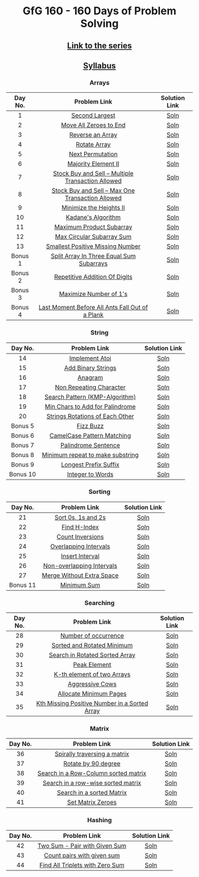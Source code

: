 <div align="center">

# GfG 160 - 160 Days of Problem Solving
## [Link to the series](https://www.geeksforgeeks.org/courses/gfg-160-series)
## [Syllabus](https://github.com/keerthisureka/GfG-160/blob/main/GFG%20160%20Series%20-%20Syllabus.pdf)

### Arrays

|  Day No.  |  Problem Link  |  Solution Link  |
|  :-----:  |    :-------:   |   :---------:   |
| 1 | [Second Largest](https://www.geeksforgeeks.org/batch/gfg-160-problems/track/arrays-gfg-160/problem/second-largest3735) | [Soln](https://github.com/keerthisureka/GfG-160/blob/main/001_SecondLargest.java) |
| 2 | [Move All Zeroes to End](https://www.geeksforgeeks.org/batch/gfg-160-problems/track/arrays-gfg-160/problem/move-all-zeroes-to-end-of-array0751) | [Soln](https://github.com/keerthisureka/GfG-160/blob/main/002_MoveAllZeroestoEnd.java) |
| 3 | [Reverse an Array](https://www.geeksforgeeks.org/batch/gfg-160-problems/track/arrays-gfg-160/problem/reverse-an-array) | [Soln](https://github.com/keerthisureka/GfG-160/blob/main/003_ReverseAnArray.java) |
| 4 | [Rotate Array](https://www.geeksforgeeks.org/batch/gfg-160-problems/track/arrays-gfg-160/problem/rotate-array-by-n-elements-1587115621) | [Soln](https://github.com/keerthisureka/GfG-160/blob/main/004_RotateArray.java) |
| 5 | [Next Permutation](https://www.geeksforgeeks.org/batch/gfg-160-problems/track/arrays-gfg-160/problem/next-permutation5226) | [Soln](https://github.com/keerthisureka/GfG-160/blob/main/005_NextPermutation.java) |
| 6 | [Majority Element II](https://www.geeksforgeeks.org/batch/gfg-160-problems/track/arrays-gfg-160/problem/majority-vote) | [Soln](https://github.com/keerthisureka/GfG-160/blob/main/006_MajorityElementII.java) |
| 7 | [Stock Buy and Sell – Multiple Transaction Allowed](https://www.geeksforgeeks.org/batch/gfg-160-problems/track/arrays-gfg-160/problem/stock-buy-and-sell2615) | [Soln](https://github.com/keerthisureka/GfG-160/blob/main/007_StockBuyAndSell-MultipleTransactionAllowed.java) |
| 8 | [Stock Buy and Sell – Max One Transaction Allowed](https://www.geeksforgeeks.org/batch/gfg-160-problems/track/arrays-gfg-160/problem/buy-stock-2) | [Soln](https://github.com/keerthisureka/GfG-160/blob/main/008_StockBuyAndSell-MaxOneTransactionAllowed.java) |
| 9 | [Minimize the Heights II](https://www.geeksforgeeks.org/batch/gfg-160-problems/track/arrays-gfg-160/problem/minimize-the-heights3351) | [Soln](https://github.com/keerthisureka/GfG-160/blob/main/009_MinimizeTheHeightsII.java) |
| 10 | [Kadane's Algorithm](https://www.geeksforgeeks.org/batch/gfg-160-problems/track/arrays-gfg-160/problem/kadanes-algorithm-1587115620) | [Soln](https://github.com/keerthisureka/GfG-160/blob/main/010_KadanesAlgorithm.java) |
| 11 | [Maximum Product Subarray](https://www.geeksforgeeks.org/batch/gfg-160-problems/track/arrays-gfg-160/problem/maximum-product-subarray3604) | [Soln](https://github.com/keerthisureka/GfG-160/blob/main/011_MaximumProductSubarray.java) |
| 12 | [Max Circular Subarray Sum](https://www.geeksforgeeks.org/batch/gfg-160-problems/track/arrays-gfg-160/problem/max-circular-subarray-sum-1587115620) | [Soln](https://github.com/keerthisureka/GfG-160/blob/main/012_MaxCircularSubarraySum.java) |
| 13 | [Smallest Positive Missing Number](https://www.geeksforgeeks.org/batch/gfg-160-problems/track/arrays-gfg-160/problem/smallest-positive-missing-number-1587115621) | [Soln](https://github.com/keerthisureka/GfG-160/blob/main/013_SmallestPositiveMissingNumber.java) |
| Bonus 1 | [Split Array In Three Equal Sum Subarrays](https://www.geeksforgeeks.org/batch/gfg-160-problems/track/array-bonus-problems/problem/split-array-in-three-equal-sum-subarrays) | [Soln](https://github.com/keerthisureka/GfG-160/blob/main/B01_SplitArrayInThreeEqualSumSubarrays.java) |
| Bonus 2 | [Repetitive Addition Of Digits](https://www.geeksforgeeks.org/batch/gfg-160-problems/track/array-bonus-problems/problem/repetitive-addition-of-digits2221) | [Soln](https://github.com/keerthisureka/GfG-160/blob/main/B02_RepetitiveAdditionOfDigits.java) |
| Bonus 3 | [Maximize Number of 1's](https://www.geeksforgeeks.org/batch/gfg-160-problems/track/array-bonus-problems/problem/maximize-number-of-1s0905) | [Soln](https://github.com/keerthisureka/GfG-160/blob/main/B03_MaximizeNumberOf1s.java) |
| Bonus 4 | [Last Moment Before All Ants Fall Out of a Plank](https://www.geeksforgeeks.org/batch/gfg-160-problems/track/array-bonus-problems/problem/last-moment-before-all-ants-fall-out-of-a-plank) | [Soln](https://github.com/keerthisureka/GfG-160/blob/main/B04_LastMomentBeforeAllAntsFallOutOfAPlank.java) |


### String

|  Day No.  |  Problem Link  |  Solution Link  |
|  :-----:  |    :-------:   |   :---------:   |
| 14 | [Implement Atoi](https://www.geeksforgeeks.org/batch/gfg-160-problems/track/string-gfg-160/problem/implement-atoi) | [Soln](https://github.com/keerthisureka/GfG-160/blob/main/014_ImplementAtoi.java) |
| 15 | [Add Binary Strings](https://www.geeksforgeeks.org/batch/gfg-160-problems/track/string-gfg-160/problem/add-binary-strings3805) | [Soln](https://github.com/keerthisureka/GfG-160/blob/main/015_AddBinaryStrings.java) |
| 16 | [Anagram](https://www.geeksforgeeks.org/batch/gfg-160-problems/track/string-gfg-160/problem/anagram-1587115620) | [Soln](https://github.com/keerthisureka/GfG-160/blob/main/016_Anagram.java) |
| 17 | [Non Repeating Character](https://www.geeksforgeeks.org/batch/gfg-160-problems/track/string-gfg-160/problem/non-repeating-character-1587115620) | [Soln](https://github.com/keerthisureka/GfG-160/blob/main/017_NonRepeatingCharacter.java) |
| 18 | [Search Pattern (KMP-Algorithm)](https://www.geeksforgeeks.org/batch/gfg-160-problems/track/string-gfg-160/problem/search-pattern0205) | [Soln](https://github.com/keerthisureka/GfG-160/blob/main/018_SearchPattern(KMP-Algorithm).java) |
| 19 | [Min Chars to Add for Palindrome](https://www.geeksforgeeks.org/batch/gfg-160-problems/track/string-gfg-160/problem/minimum-characters-to-be-added-at-front-to-make-string-palindrome) | [Soln](https://github.com/keerthisureka/GfG-160/blob/main/019_MinCharsToAddForPalindrome.java) |
| 20 | [Strings Rotations of Each Other](https://www.geeksforgeeks.org/batch/gfg-160-problems/track/string-gfg-160/problem/check-if-strings-are-rotations-of-each-other-or-not-1587115620) | [Soln](https://github.com/keerthisureka/GfG-160/blob/main/020_StringsRotationsOfEachOther.java) |
| Bonus 5 | [Fizz Buzz](https://www.geeksforgeeks.org/batch/gfg-160-problems/track/string-bonus-problems/problem/fizz-buzz) | [Soln](https://github.com/keerthisureka/GfG-160/blob/main/B05_FizzBuzz.java) |
| Bonus 6 | [CamelCase Pattern Matching](https://www.geeksforgeeks.org/batch/gfg-160-problems/track/string-bonus-problems/problem/camelcase-pattern-matching2259) | [Soln](https://github.com/keerthisureka/GfG-160/blob/main/B06_CamelCasePatternMatching.java) |
| Bonus 7 | [Palindrome Sentence](https://www.geeksforgeeks.org/batch/gfg-160-problems/track/string-bonus-problems/problem/string-palindromic-ignoring-spaces4723) | [Soln](https://github.com/keerthisureka/GfG-160/blob/main/B07_PalindromeSentence.java) |
| Bonus 8 | [Minimum repeat to make substring](https://www.geeksforgeeks.org/batch/gfg-160-problems/track/string-bonus-problems/problem/minimum-times-a-has-to-be-repeated-such-that-b-is-a-substring-of-it--170645) | [Soln](https://github.com/keerthisureka/GfG-160/blob/main/B08_MinimumRepeatToMakeSubstring.java) |
| Bonus 9 | [Longest Prefix Suffix](https://www.geeksforgeeks.org/batch/gfg-160-problems/track/string-bonus-problems/problem/longest-prefix-suffix2527) | [Soln](https://github.com/keerthisureka/GfG-160/blob/main/B09_LongestPrefixSuffix.java) |
| Bonus 10 | [Integer to Words](https://www.geeksforgeeks.org/batch/gfg-160-problems/track/string-bonus-problems/problem/number-to-words0335) | [Soln](https://github.com/keerthisureka/GfG-160/blob/main/B10_IntegerToWords.java) |


### Sorting

|  Day No.  |  Problem Link  |  Solution Link  |
|  :-----:  |    :-------:   |   :---------:   |
| 21 | [Sort 0s, 1s and 2s](https://www.geeksforgeeks.org/batch/gfg-160-problems/track/sorting-gfg-160/problem/sort-an-array-of-0s-1s-and-2s4231) | [Soln](https://github.com/keerthisureka/GfG-160/blob/main/021_Sort0s1sAnd2s.java) |
| 22 | [Find H-Index](https://www.geeksforgeeks.org/batch/gfg-160-problems/track/sorting-gfg-160/problem/find-h-index--165609) | [Soln](https://github.com/keerthisureka/GfG-160/blob/main/022_FindHIndex.java) |
| 23 | [Count Inversions](https://www.geeksforgeeks.org/batch/gfg-160-problems/track/sorting-gfg-160/problem/inversion-of-array-1587115620) | [Soln](https://github.com/keerthisureka/GfG-160/blob/main/023_CountInversions.java) |
| 24 | [Overlapping Intervals](https://www.geeksforgeeks.org/batch/gfg-160-problems/track/sorting-gfg-160/problem/overlapping-intervals--170633) | [Soln](https://github.com/keerthisureka/GfG-160/blob/main/024_OverlappingIntervals.java) |
| 25 | [Insert Interval](https://www.geeksforgeeks.org/batch/gfg-160-problems/track/sorting-gfg-160/problem/insert-interval-1666733333) | [Soln](https://github.com/keerthisureka/GfG-160/blob/main/025_InsertInterval.java) |
| 26 | [Non-overlapping Intervals](https://www.geeksforgeeks.org/batch/gfg-160-problems/track/sorting-gfg-160/problem/non-overlapping-intervals) | [Soln](https://github.com/keerthisureka/GfG-160/blob/main/026_Non-overlappingIntervals.java) |
| 27 | [Merge Without Extra Space](https://www.geeksforgeeks.org/batch/gfg-160-problems/track/sorting-gfg-160/problem/merge-two-sorted-arrays-1587115620) | [Soln](https://github.com/keerthisureka/GfG-160/blob/main/027_MergeWithoutExtraSpace.java) |
| Bonus 11 | [Minimum Sum](https://www.geeksforgeeks.org/batch/gfg-160-problems/track/sorting-bonus-problems/problem/minimum-sum4058) | [Soln](https://github.com/keerthisureka/GfG-160/blob/main/B11_MinimumSum.java) |


### Searching

|  Day No.  |  Problem Link  |  Solution Link  |
|  :-----:  |    :-------:   |   :---------:   |
| 28 | [Number of occurrence](https://www.geeksforgeeks.org/batch/gfg-160-problems/track/searching-gfg-160/problem/number-of-occurrence2259) | [Soln](https://github.com/keerthisureka/GfG-160/blob/main/028_NumberOfOccurrence.java) |
| 29 | [Sorted and Rotated Minimum](https://www.geeksforgeeks.org/batch/gfg-160-problems/track/searching-gfg-160/problem/minimum-element-in-a-sorted-and-rotated-array3611) | [Soln](https://github.com/keerthisureka/GfG-160/blob/main/029_SortedAndRotatedMinimum.java) |
| 30 | [Search in Rotated Sorted Array](https://www.geeksforgeeks.org/batch/gfg-160-problems/track/searching-gfg-160/problem/search-in-a-rotated-array4618) | [Soln](https://github.com/keerthisureka/GfG-160/blob/main/030_SearchInRotatedSortedArray.java) |
| 31 | [Peak Element](https://www.geeksforgeeks.org/batch/gfg-160-problems/track/searching-gfg-160/problem/peak-element8) | [Soln](https://github.com/keerthisureka/GfG-160/blob/main/031_PeakElement.java) |
| 32 | [K-th element of two Arrays](https://www.geeksforgeeks.org/batch/gfg-160-problems/track/searching-gfg-160/problem/k-th-element-of-two-sorted-array1317) | [Soln](https://github.com/keerthisureka/GfG-160/blob/main/032_K-thElementOfTwoArrays.java) |
| 33 | [Aggressive Cows](https://www.geeksforgeeks.org/batch/gfg-160-problems/track/searching-gfg-160/problem/aggressive-cows) | [Soln](https://github.com/keerthisureka/GfG-160/blob/main/033_AggressiveCows.java) |
| 34 | [Allocate Minimum Pages](https://www.geeksforgeeks.org/batch/gfg-160-problems/track/searching-gfg-160/problem/allocate-minimum-number-of-pages0937) | [Soln](https://github.com/keerthisureka/GfG-160/blob/main/034_AllocateMinimumPages.java) |
| 35 | [Kth Missing Positive Number in a Sorted Array](https://www.geeksforgeeks.org/batch/gfg-160-problems/track/searching-gfg-160/problem/kth-missing-positive-number-in-a-sorted-array) | [Soln](https://github.com/keerthisureka/GfG-160/blob/main/035_KthMissingPositiveNumberInASortedArray.java) |


### Matrix

|  Day No.  |  Problem Link  |  Solution Link  |
|  :-----:  |    :-------:   |   :---------:   |
| 36 | [Spirally traversing a matrix](https://www.geeksforgeeks.org/batch/gfg-160-problems/track/matrix-gfg-160/problem/spirally-traversing-a-matrix-1587115621) | [Soln](https://github.com/keerthisureka/GfG-160/blob/main/036_SpirallyTraversingAMatrix.java) |
| 37 | [Rotate by 90 degree](https://www.geeksforgeeks.org/batch/gfg-160-problems/track/matrix-gfg-160/problem/rotate-by-90-degree-1587115621) | [Soln](https://github.com/keerthisureka/GfG-160/blob/main/037_RotateBy90Degree.java) |
| 38 | [Search in a Row-Column sorted matrix](https://www.geeksforgeeks.org/batch/gfg-160-problems/track/matrix-gfg-160/problem/search-in-a-matrix17201720) | [Soln](https://github.com/keerthisureka/GfG-160/blob/main/038_SearchInARow-ColumnSortedMatrix.java) |
| 39 | [Search in a row-wise sorted matrix](https://www.geeksforgeeks.org/batch/gfg-160-problems/track/matrix-gfg-160/problem/search-in-a-row-wise-sorted-matrix) | [Soln](https://github.com/keerthisureka/GfG-160/blob/main/039_SearchInARow-wiseSortedMatrix.java) |
| 40 | [Search in a sorted Matrix](https://www.geeksforgeeks.org/batch/gfg-160-problems/track/matrix-gfg-160/problem/search-in-a-matrix-1587115621) | [Soln](https://github.com/keerthisureka/GfG-160/blob/main/040_SearchInASortedMatrix.java) |
| 41 | [Set Matrix Zeroes](https://www.geeksforgeeks.org/batch/gfg-160-problems/track/matrix-gfg-160/problem/set-matrix-zeroes) | [Soln](https://github.com/keerthisureka/GfG-160/blob/main/041_SetMatrixZeroes.java) |


### Hashing

|  Day No.  |  Problem Link  |  Solution Link  |
|  :-----:  |    :-------:   |   :---------:   |
| 42 | [Two Sum - Pair with Given Sum](https://www.geeksforgeeks.org/batch/gfg-160-problems/track/hashing-gfg-160/problem/key-pair5616) | [Soln](https://github.com/keerthisureka/GfG-160/blob/main/042_TwoSum-PairWithGivenSum.java) |
| 43 | [Count pairs with given sum](https://www.geeksforgeeks.org/batch/gfg-160-problems/track/hashing-gfg-160/problem/count-pairs-with-given-sum--150253) | [Soln](https://github.com/keerthisureka/GfG-160/blob/main/043_CountPairsWithGivenSum.java) |
| 44 | [Find All Triplets with Zero Sum](https://www.geeksforgeeks.org/batch/gfg-160-problems/track/hashing-gfg-160/problem/find-all-triplets-with-zero-sum) | [Soln](https://github.com/keerthisureka/GfG-160/blob/main/044_FindAllTripletsWithZeroSum.java) |

</div>